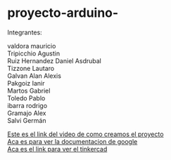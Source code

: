 <h1> proyecto-arduino- </h1>

Integrantes:

valdora mauricio <br>
Tripicchio Agustin <br>
Ruiz Hernandez Daniel Asdrubal <br>
Tizzone Lautaro <br>
Galvan Alan Alexis <br>
Pakgoiz Ianir <br>
Martos Gabriel <br>
Toledo Pablo <br>
ibarra rodrigo <br>
Gramajo Alex <br>
Salvi Germán <br>

<A HREF="https://www.awesomescreenshot.com/video/10981316?key=2a9596f7d452776b8af88b508defe91f"> Este es el link del video de como creamos el proyecto </A></br>
<a href = "https://docs.google.com/document/d/e/2PACX-1vQhvZQLZwtxdDI_9V-II_3UecUEb5hegLNxzi9923LoLXhfrhPL_bxIjE_tZjukIw7tMfO4f1aPIcMr/pub">Aca es para ver la documentacion de google </a></br>
<a href ="https://www.tinkercad.com/things/kXCfpcqeLNc-trabajo-en-equipo/editel?sharecode=Uj5_CtsuBuk_22rVXajgbxC8LbEUNQ0ttYG09vQsvxw">Aca es el link para ver el tinkercad </a>
